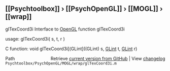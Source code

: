 ## [[Psychtoolbox]] &#8250; [[PsychOpenGL]] &#8250; [[MOGL]] &#8250; [[wrap]]

glTexCoord3i  Interface to [OpenGL](OpenGL) function glTexCoord3i  
  
usage:  glTexCoord3i( s, t, r )  
  
C function:  void glTexCoord3i[(GLint]((GLint) s, [GLint](GLint) t, [GLint](GLint) r)  




<div class="code_header" style="text-align:right;">
  <span style="float:left;">Path&nbsp;&nbsp;</span> <span class="counter">Retrieve <a href=
  "https://raw.github.com/Psychtoolbox-3/Psychtoolbox-3/beta/Psychtoolbox/PsychOpenGL/MOGL/wrap/glTexCoord3i.m">current version from GitHub</a> | View <a href=
  "https://github.com/Psychtoolbox-3/Psychtoolbox-3/commits/beta/Psychtoolbox/PsychOpenGL/MOGL/wrap/glTexCoord3i.m">changelog</a></span>
</div>
<div class="code">
  <code>Psychtoolbox/PsychOpenGL/MOGL/wrap/glTexCoord3i.m</code>
</div>

